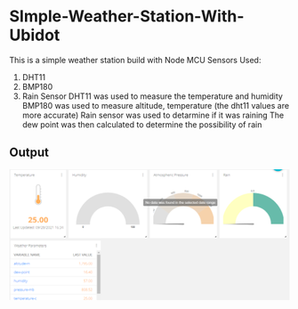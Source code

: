 # SImple-Weather-Station-With-Ubidot
This is a simple weather station build with Node MCU 
Sensors Used: 
1. DHT11
2. BMP180
3. Rain Sensor 
DHT11 was used to measure the temperature and humidity 
BMP180 was used to measure altitude, temperature (the dht11 values are more accurate)
Rain sensor was used to detarmine if it was raining
The dew point was then calculated to determine the possibility of rain

## Output
![Dashboard](image.png)
